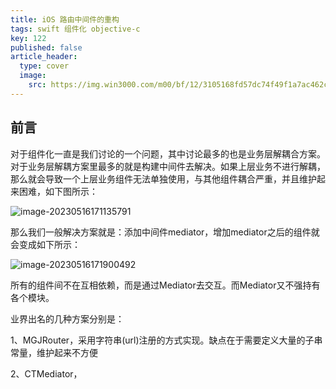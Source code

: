 ```yaml
---
title: iOS 路由中间件的重构
tags: swift 组件化 objective-c
key: 122 
published: false
article_header: 
  type: cover
  image:
    src: https://img.win3000.com/m00/bf/12/3105168fd57dc74f49f1a7ac462c0b18.jpg 
---
```




## 前言

对于组件化一直是我们讨论的一个问题，其中讨论最多的也是业务层解耦合方案。对于业务层解耦方案里最多的就是构建中间件去解决。如果上层业务不进行解耦，那么就会导致一个上层业务组件无法单独使用，与其他组件耦合严重，并且维护起来困难，如下图所示：

![image-20230516171135791](https://cdn.jsdelivr.net/gh/HaoXianSen/HaoXianSen.github.io@master/screenshots/20230516171137image-20230516171135791.png)

那么我们一般解决方案就是：添加中间件mediator，增加mediator之后的组件就会变成如下所示：

![image-20230516171900492](https://cdn.jsdelivr.net/gh/HaoXianSen/HaoXianSen.github.io@master/screenshots/20230516171900image-20230516171900492.png)

所有的组件间不在互相依赖，而是通过Mediator去交互。而Mediator又不强持有各个模块。

业界出名的几种方案分别是：

1、MGJRouter，采用字符串(url)注册的方式实现。缺点在于需要定义大量的子串常量，维护起来不方便

2、CTMediator，